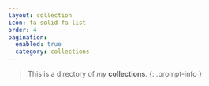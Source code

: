 ```yaml
---
layout: collection
icon: fa-solid fa-list
order: 4
pagination:
  enabled: true
  category: collections
---
```

> This is a directory of *my* __collections__.
{: .prompt-info }